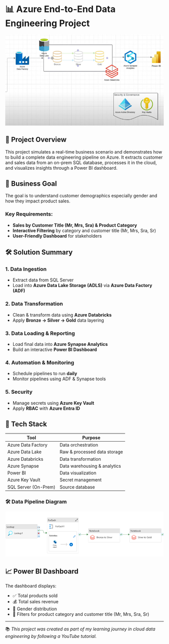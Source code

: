 # 📊 Azure End-to-End Data Engineering Project

<p align="center">
  <img src="img/1.png" alt="Azure Data Engineering Project Diagram" width="550"/>
</p>

## 🚀 Project Overview

This project simulates a real-time business scenario and demonstrates how to build a complete data engineering pipeline on Azure. It extracts customer and sales data from an on-prem SQL database, processes it in the cloud, and visualizes insights through a Power BI dashboard.

## 🎯 Business Goal

The goal is to understand customer demographics especially gender and how they impact product sales.

### Key Requirements:
- **Sales by Customer Title (Mr, Mrs, Sra) & Product Category**
- **Interactive Filtering** by category and customer title (Mr, Mrs, Sra, Sr)
- **User-Friendly Dashboard** for stakeholders

## 🛠️ Solution Summary

### 1. **Data Ingestion**
- Extract data from SQL Server
- Load into **Azure Data Lake Storage (ADLS)** via **Azure Data Factory (ADF)**

### 2. **Data Transformation**
- Clean & transform data using **Azure Databricks**
- Apply **Bronze → Silver → Gold** data layering

### 3. **Data Loading & Reporting**
- Load final data into **Azure Synapse Analytics**
- Build an interactive **Power BI Dashboard**

### 4. **Automation & Monitoring**
- Schedule pipelines to run **daily**
- Monitor pipelines using ADF & Synapse tools

### 5. **Security**
- Manage secrets using **Azure Key Vault**
- Apply **RBAC** with **Azure Entra ID**

## 🧰 Tech Stack

| Tool                  | Purpose                          |
|-----------------------|----------------------------------|
| Azure Data Factory    | Data orchestration               |
| Azure Data Lake       | Raw & processed data storage     |
| Azure Databricks      | Data transformation              |
| Azure Synapse         | Data warehousing & analytics     |
| Power BI              | Data visualization               |
| Azure Key Vault       | Secret management                |
| SQL Server (On-Prem)  | Source database                  |

### 🛠️ Data Pipeline Diagram
<p align="center">
  <img src="img/pipeline-diagram.png" alt="Azure Data Engineering Pipeline" width="600"/>
</p>

## 📈 Power BI Dashboard

The dashboard displays:
- ✅ Total products sold  
- 💰 Total sales revenue  
- 👥 Gender distribution  
- 🎯 Filters for product category and customer title (Mr, Mrs, Sra, Sr)

---

📚 *This project was created as part of my learning journey in cloud data engineering by following a YouTube tutorial.*
